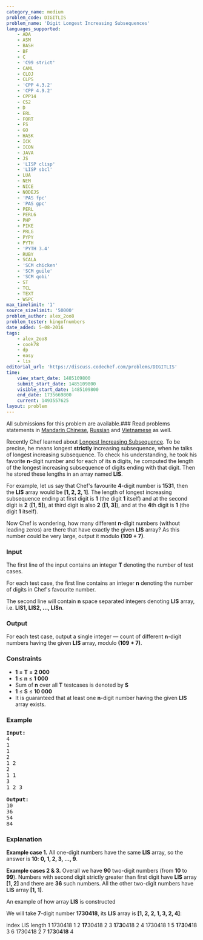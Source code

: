```yaml
---
category_name: medium
problem_code: DIGITLIS
problem_name: 'Digit Longest Increasing Subsequences'
languages_supported:
    - ADA
    - ASM
    - BASH
    - BF
    - C
    - 'C99 strict'
    - CAML
    - CLOJ
    - CLPS
    - 'CPP 4.3.2'
    - 'CPP 4.9.2'
    - CPP14
    - CS2
    - D
    - ERL
    - FORT
    - FS
    - GO
    - HASK
    - ICK
    - ICON
    - JAVA
    - JS
    - 'LISP clisp'
    - 'LISP sbcl'
    - LUA
    - NEM
    - NICE
    - NODEJS
    - 'PAS fpc'
    - 'PAS gpc'
    - PERL
    - PERL6
    - PHP
    - PIKE
    - PRLG
    - PYPY
    - PYTH
    - 'PYTH 3.4'
    - RUBY
    - SCALA
    - 'SCM chicken'
    - 'SCM guile'
    - 'SCM qobi'
    - ST
    - TCL
    - TEXT
    - WSPC
max_timelimit: '1'
source_sizelimit: '50000'
problem_author: alex_2oo8
problem_tester: kingofnumbers
date_added: 5-08-2016
tags:
    - alex_2oo8
    - cook78
    - dp
    - easy
    - lis
editorial_url: 'https://discuss.codechef.com/problems/DIGITLIS'
time:
    view_start_date: 1485109800
    submit_start_date: 1485109800
    visible_start_date: 1485109800
    end_date: 1735669800
    current: 1493557625
layout: problem
---
```

All submissions for this problem are available.###  Read problems statements in [Mandarin Chinese](http://www.codechef.com/download/translated/COOK78/mandarin/DIGITLIS.pdf), [Russian](http://www.codechef.com/download/translated/COOK78/russian/DIGITLIS.pdf) and [Vietnamese](http://www.codechef.com/download/translated/COOK78/vietnamese/DIGITLIS.pdf) as well.

Recently Chef learned about [Longest Increasing Subsequence](https://en.wikipedia.org/wiki/Longest_increasing_subsequence). To be precise, he means longest **strictly** increasing subsequence, when he talks of longest increasing subsequence. To check his understanding, he took his favorite **n**-digit number and for each of its **n** digits, he computed the length of the longest increasing subsequence of digits ending with that digit. Then he stored these lengths in an array named **LIS**.

For example, let us say that Chef's favourite **4**-digit number is **1531**, then the **LIS** array would be **\[1, 2, 2, 1\]**. The length of longest increasing subsequence ending at first digit is **1** (the digit **1** itself) and at the second digit is **2** (**\[1, 5\]**), at third digit is also **2** (**\[1, 3\]**), and at the **4**th digit is **1** (the digit **1** itself).

Now Chef is wondering, how many different **n**-digit numbers (without leading zeros) are there that have exactly the given **LIS** array? As this number could be very large, output it modulo **(109 + 7)**.

### Input

The first line of the input contains an integer **T** denoting the number of test cases.

For each test case, the first line contains an integer **n** denoting the number of digits in Chef's favourite number.

The second line will contain **n** space separated integers denoting **LIS** array, i.e. **LIS1, LIS2, ..., LISn**.

### Output

For each test case, output a single integer ― count of different **n**-digit numbers having the given **LIS** array, modulo **(109 + 7)**.

### Constraints

- **1** ≤ **T** ≤ **2 000**
- **1** ≤ **n** ≤ **1 000**
- Sum of **n** over all **T** testcases is denoted by **S**
- **1** ≤ **S** ≤ **10 000**
- It is guaranteed that at least one **n**-digit number having the given **LIS** array exists.

### Example

<pre><b>Input:</b>
4
1 
1
2 
1 2
2 
1 1
3 
1 2 3

<b>Output:</b>
10
36
54
84
</pre>
### Explanation

**Example case 1.** All one-digit numbers have the same **LIS** array, so the answer is **10**: **0, 1, 2, 3, ..., 9**.

**Example cases 2 & 3.** Overall we have **90** two-digit numbers (from **10** to **99**). Numbers with second digit strictly greater than first digit have **LIS** array **\[1, 2\]** and there are **36** such numbers. All the other two-digit numbers have **LIS** array **\[1, 1\]**.

An example of how array **LIS** is constructed

We will take **7**-digit number **1730418**, its **LIS** array is **\[1, 2, 2, 1, 3, 2, 4\]**:

  index LIS length   1 **1**730418 1   2 **17**30418 2   3 **1**7**3**0418 2   4 1730418 1   5 **1**7**3**0**4**18 3   6 17304**1**8 2   7 **1**7**3**0**4**1**8** 4
